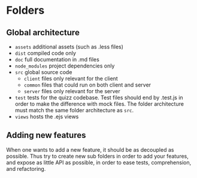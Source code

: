 # Folders

## Global architecture

  - `assets` additional assets (such as .less files)
  - `dist` compiled code only
  - `doc` full documentation in .md files
  - `node_modules` project dependencies only
  - `src` global source code
    - `client` files only relevant for the client
    - `common` files that could run on both client and server
    - `server` files only relevant for the server
  - `test` tests for the quizz codebase. Test files should end by .test.js in
  order to make the difference with mock files. The folder architecture must match the same folder architecture as `src`.
  - `views` hosts the .ejs views

## Adding new features

When one wants to add a new feature, it should be as decoupled as possible. Thus
try to create new sub folders in order to add your features, and expose as
little API as possible, in order to ease tests, comprehension, and refactoring.
